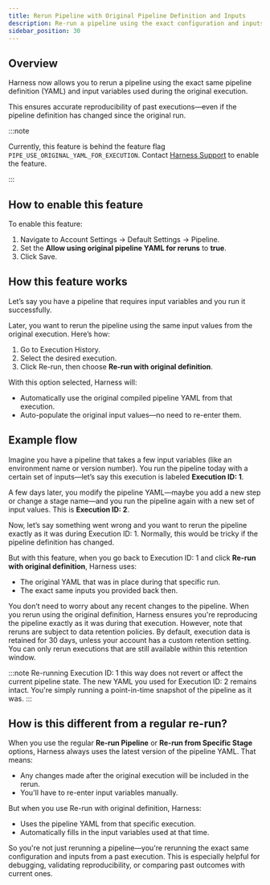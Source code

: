 ```yaml
---
title: Rerun Pipeline with Original Pipeline Definition and Inputs
description: Re-run a pipeline using the exact configuration and inputs from a specific execution.
sidebar_position: 30
---
```


## Overview

Harness now allows you to rerun a pipeline using the exact same pipeline definition (YAML) and input variables used during the original execution.

This ensures accurate reproducibility of past executions—even if the pipeline definition has changed since the original run.

:::note

Currently, this feature is behind the feature flag `PIPE_USE_ORIGINAL_YAML_FOR_EXECUTION`. Contact [Harness Support](mailto:support@harness.io) to enable the feature.

:::

## How to enable this feature

To enable this feature:

1. Navigate to Account Settings → Default Settings → Pipeline.
2. Set the **Allow using original pipeline YAML for reruns** to **true**.
3. Click Save.

## How this feature works

Let’s say you have a pipeline that requires input variables and you run it successfully.

Later, you want to rerun the pipeline using the same input values from the original execution. Here’s how:

1. Go to Execution History.
2. Select the desired execution.
3. Click Re-run, then choose **Re-run with original definition**.


<div align="center">
  <DocImage path={require('./static/original-rerun-1.png')} width="50%" height="50%" title="Click to view full size image" />
</div>


With this option selected, Harness will:

- Automatically use the original compiled pipeline YAML from that execution.
- Auto-populate the original input values—no need to re-enter them.

<div align="center">
  <DocImage path={require('./static/original-rerun-2.png')} width="100%" height="100%" title="Click to view full size image" />
</div>

## Example flow

Imagine you have a pipeline that takes a few input variables (like an environment name or version number). You run the pipeline today with a certain set of inputs—let’s say this execution is labeled **Execution ID: 1**.

A few days later, you modify the pipeline YAML—maybe you add a new step or change a stage name—and you run the pipeline again with a new set of input values. This is **Execution ID: 2**.

Now, let’s say something went wrong and you want to rerun the pipeline exactly as it was during Execution ID: 1. Normally, this would be tricky if the pipeline definition has changed.

But with this feature, when you go back to Execution ID: 1 and click **Re-run with original definition**, Harness uses:
- The original YAML that was in place during that specific run.
- The exact same inputs you provided back then.

You don’t need to worry about any recent changes to the pipeline. When you rerun using the original definition, Harness ensures you're reproducing the pipeline exactly as it was during that execution.
However, note that reruns are subject to data retention policies. By default, execution data is retained for 30 days, unless your account has a custom retention setting. You can only rerun executions that are still available within this retention window.

:::note
Re-running Execution ID: 1 this way does not revert or affect the current pipeline state. The new YAML you used for Execution ID: 2 remains intact. You're simply running a point-in-time snapshot of the pipeline as it was.
:::

## How is this different from a regular re-run?

When you use the regular **Re-run Pipeline** or **Re-run from Specific Stage** options, Harness always uses the latest version of the pipeline YAML. That means:

- Any changes made after the original execution will be included in the rerun.
- You'll have to re-enter input variables manually.

But when you use Re-run with original definition, Harness:
- Uses the pipeline YAML from that specific execution.
- Automatically fills in the input variables used at that time.

So you're not just rerunning a pipeline—you're rerunning the exact same configuration and inputs from a past execution. This is especially helpful for debugging, validating reproducibility, or comparing past outcomes with current ones.